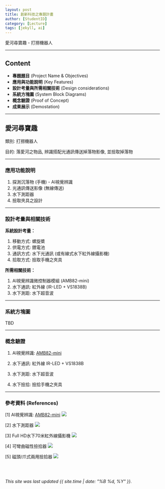 ```yaml
---
layout: post
title: 創新科技之專題計畫
author: [StudentID]
category: [Lecture]
tags: [jekyll, ai]
---
```


愛河尋寶趣 - 打撈機器人

---
## Content
* **專題題目** (Project Name & Objectives)
* **應用與功能說明** (Key Features)
* **設計考量與所需相關技術** (Design considerations)
* **系統方塊圖** (System Block Diagrams)
* **概念驗證** (Proof of Concept)
* **成果展示** (Demostation)

---
## 愛河尋寶趣
類別: 打撈機器人 <br>

目的: 落愛河之物品, 辨識搭配光通訊傳送掉落物影像, 並撿取掉落物<br>

---
### 應用功能說明
1. 探測沉落物 (手機) - AI視覺辨識 
2. 光通訊傳送影像 (無線傳送)
3. 水下測距器
4. 撿取夾具之設計

---
### 設計考量與相關技術
**系統設計考量：**<br>
1. 移動方式: 螺旋槳
2. 供電方式: 鋰電池
3. 通訊方式: 水下光通訊 (或有線式水下紅外線攝影機)
4. 拾取方式: 撿取手機之夾具

**所需相關技術：**<br>
1. AI視覺辨識微控制器模組 (AMB82-mini)
2. 水下通訊: 紅外線 (IR-LED + VS1838B)
3. 水下測距: 水下超音波

---
### 系統方塊圖
TBD

---
### 概念驗證
1. AI視覺辨識: [AMB82-mini](https://www.ruten.com.tw/item/show?22308071996883)

2. 水下通訊: 紅外線 IR-LED + VS1838B

3. 水下測距: 水下超音波

4. 水下撿拾: 撿拾手機之夾具

---
### 參考資料 (References)
[1] AI視覺辨識: [AMB82-mini](https://www.ruten.com.tw/item/show?22308071996883)
![](https://gcs.rimg.com.tw/g1/0/e5/d3/22308071996883_434.jpg)

[2] 水下測距器
![](https://www.hnq5188.com/ueditor/php/upload/image/20210615/1623735813455261.jpg)

[3] Full HD水下70米紅外線攝影機 
![](https://www.gxun.com.tw/templates/cache/26471/images/products/photobig-26471-805011.png?35326)
 
[4] 可彎曲磁性撿拾器
![](https://tshop.r10s.com/7b4/866/2842/aef4/803d/2d22/ced9/114deaabc10242ac110004.jpg?_ex=486x486)

[5] 磁頭/爪式兩用撿拾器 
![](https://ct.yimg.com/xd/api/res/1.2/8hDX0xHmVq2HbgZlZQhZ9A--/YXBwaWQ9eXR3YXVjdGlvbnNlcnZpY2U7aD03MDA7cT04NTtyb3RhdGU9YXV0bzt3PTcwMA--/https://s.yimg.com/ob/image/d972e0df-7662-40bc-aa6f-41bea52a5b3f.jpg)

<br>
<br>

*This site was last updated {{ site.time | date: "%B %d, %Y" }}.*


